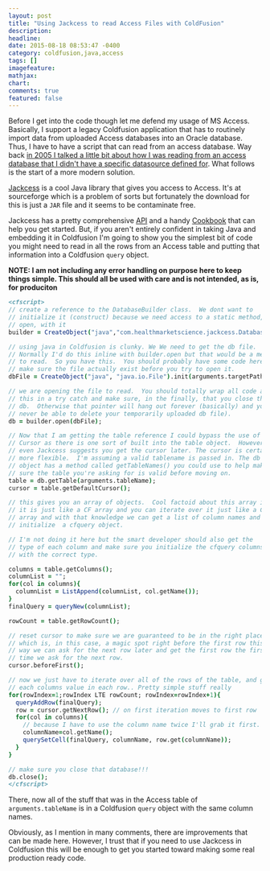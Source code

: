 ```yaml
---
layout: post
title: "Using Jackcess to read Access Files with ColdFusion"
description:
headline:
date: 2015-08-18 08:53:47 -0400
category: coldfusion,java,access
tags: []
imagefeature:
mathjax:
chart:
comments: true
featured: false
---
```

Before I get into the code though let me defend my usage of MS Access.  Basically, I support a legacy Coldfusion application that has to routinely import data from uploaded Access databases into an Oracle database.  Thus, I have to have a script that can read from an access database.  Way back [in 2005 I talked a little bit about how I was reading from an access database that I didn't have a specific datasource defined for](/2005/11/model-glue-waist-deep.html).  What follows is the start of a more modern solution.


[Jackcess](http://jackcess.sourceforge.net/) is a cool Java library that gives you access to Access.  It's at sourceforge which is a problem of sorts but fortunately the download for this is just a `JAR` file and it seems to be contaminate free.

Jackcess has a pretty comprehensive [API](http://jackcess.sourceforge.net/apidocs/index.html) and a handy [Cookbook](http://jackcess.sourceforge.net/cookbook.html) that can help you get started.  But, if you aren't entirely confident in taking Java and embedding it in Coldfusion I'm going to show you the simplest bit of code you might need to read in all the rows from an Access table and putting that information into a Coldfusion `query` object.

**NOTE: I am not including any error handling on purpose here to keep things simple.  This should all be used with care and is not intended, as is, for produciton**

```cfm
<cfscript>
// create a reference to the DatabaseBuilder class.  We dont want to
// initialize it (construct) because we need access to a static method,
// open, with it
builder = CreateObject("java","com.healthmarketscience.jackcess.DatabaseBuilder");

// using java in Coldfusion is clunky. We We need to get the db file.
// Normally I'd do this inline with builder.open but that would be a mess
// to read.  So you have this.  You should probably have some code here to
// make sure the file actually exist before you try to open it.
dbFile = CreateObject("java", "java.io.File").init(arguments.targetPath);

// we are opening the file to read.  You should totally wrap all code after
// this in a try catch and make sure, in the finally, that you close the
// db.  Otherwise that pointer will hang out forever (basically) and you'll
// never be able to delete your temporarily uploaded db file).
db = builder.open(dbFile);

// Now that I am getting the table reference I could bypass the use of a
// Cursor as there is one sort of built into the table object.  However,
// even Jackcess suggests you get the cursor later. The cursor is certainly
// more flexible.  I'm assuming a valid tablename is passed in. The db
// object has a method called getTableNames() you could use to help make
// sure the table you're asking for is valid before moving on.
table = db.getTable(arguments.tableName);
cursor = table.getDefaultCursor();

// this gives you an array of objects.  Cool factoid about this array is
// it is just like a CF array and you can iterate over it just like a CF
// array and with that knowledge we can get a list of column names and
// initialize  a cfquery object.

// I'm not doing it here but the smart developer should also get the
// type of each column and make sure you initialize the cfquery columns
// with the correct type.

columns = table.getColumns();
columnList = "";
for(col in columns){
  columnList = ListAppend(columnList, col.getName());
}
finalQuery = queryNew(columnList);

rowCount = table.getRowCount();

// reset cursor to make sure we are guaranteed to be in the right place.
// which is, in this case, a magic spot right before the first row this
// way we can ask for the next row later and get the first row the first
// time we ask for the next row.
cursor.beforeFirst();

// now we just have to iterate over all of the rows of the table, and get
// each columns value in each row.. Pretty simple stuff really
for(rowIndex=1;rowIndex LTE rowCount; rowIndex=rowIndex+1){
  queryAddRow(finalQuery);
  row = cursor.getNextRow(); // on first iteration moves to first row
  for(col in columns){
    // because I have to use the column name twice I'll grab it first.
    columnName=col.getName();
    querySetCell(finalQuery, columnName, row.get(columnName));
  }
}

// make sure you close that database!!!
db.close();
</cfscript>

```

There, now all of the stuff that was in the Access table of `arguments.tableName` is in a Coldfusion `query` object with the same column names.

Obviously, as I mention in many comments, there are improvements that can be made here.  However, I trust that if you need to use Jackcess in Coldfusion this will be enough to get you started toward making some real production ready code.
